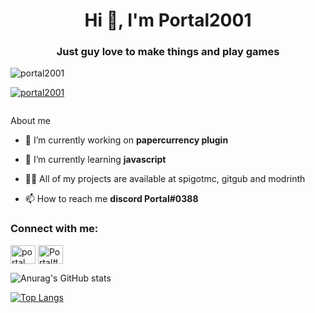 <h1 align="center">Hi 👋, I'm Portal2001</h1>
<h3 align="center">Just guy love to make things and play games</h3>

<p align="left"> <img src="https://komarev.com/ghpvc/?username=portal2001&label=Profile%20views&color=0e75b6&style=flat" alt="portal2001" /> </p>

<p align="left"> <a href="https://github.com/ryo-ma/github-profile-trophy"><img src="https://github-profile-trophy.vercel.app/?username=portal2001" alt="portal2001" /></a> </p>

<p align="left"> <a href="https://twitter.com/" target="blank"><img src="https://img.shields.io/twitter/follow/?logo=twitter&style=for-the-badge" alt="" /></a> </p>
About me

- 🔭 I’m currently working on **papercurrency plugin**

- 🌱 I’m currently learning **javascript**

- 👨‍💻 All of my projects are available at spigotmc, gitgub and modrinth

- 📫 How to reach me **discord Portal#0388**

<h3 align="left">Connect with me:</h3>
<p align="left">
<a href="https://www.youtube.com/c/portal" target="blank"><img align="center" src="https://raw.githubusercontent.com/rahuldkjain/github-profile-readme-generator/master/src/images/icons/Social/youtube.svg" alt="portal" height="30" width="40" /></a>
<a href="https://discord.gg/Portal#0388" target="blank"><img align="center" src="https://raw.githubusercontent.com/rahuldkjain/github-profile-readme-generator/master/src/images/icons/Social/discord.svg" alt="Portal#0388" height="30" width="40" /></a>
</p>

![Anurag's GitHub stats](https://github-readme-stats.vercel.app/api?username=Portal2001&show_icons=true&theme=radical)


[![Top Langs](https://github-readme-stats.vercel.app/api/top-langs/?username=Portal2001&layout=compact)](https://github.com/anuraghazra/github-readme-stats)

